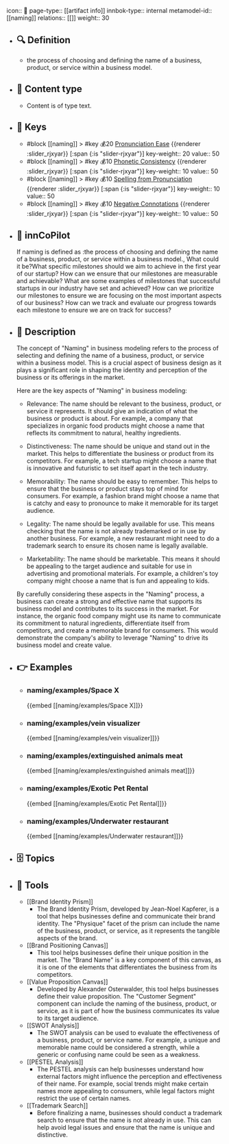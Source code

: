 icon:: 🧿
page-type:: [[artifact info]]
innbok-type:: internal
metamodel-id:: [[naming]]
relations:: [[]]
weight:: 30

- ## 🔍 Definition
  - the process of choosing and defining the name of a business, product, or service within a business model.
- ## 📰 Content type 
  - Content is of type text.
  
- ## 🔑 Keys
  - #block [[naming]] > #key 💰20 [Pronunciation Ease](https://go.plastilinn.com/#/page/naming%2FPronunciation%20Ease) {{renderer :slider_rjxyar}} [:span {:is "slider-rjxyar"}] 
    key-weight:: 20
    value:: 50
  - #block [[naming]] > #key 💰10 [Phonetic Consistency](https://go.plastilinn.com/#/page/naming%2FPhonetic%20Consistency) {{renderer :slider_rjxyar}} [:span {:is "slider-rjxyar"}] 
    key-weight:: 10
    value:: 50
  - #block [[naming]] > #key 💰10 [Spelling from Pronunciation](https://go.plastilinn.com/#/page/naming%2FSpelling%20from%20Pronunciation) {{renderer :slider_rjxyar}} [:span {:is "slider-rjxyar"}] 
    key-weight:: 10
    value:: 50
  - #block [[naming]] > #key 💰10 [Negative Connotations](https://go.plastilinn.com/#/page/naming%2FNegative%20Connotations) {{renderer :slider_rjxyar}} [:span {:is "slider-rjxyar"}] 
    key-weight:: 10
    value:: 50
- ## 🤖 innCoPilot
  If naming is defined as :the process of choosing and defining the name of a business, product, or service within a business model., What could it be?What specific milestones should we aim to achieve in the first year of our startup?
  How can we ensure that our milestones are measurable and achievable?
  What are some examples of milestones that successful startups in our industry have set and achieved?
  How can we prioritize our milestones to ensure we are focusing on the most important aspects of our business?
  How can we track and evaluate our progress towards each milestone to ensure we are on track for success?
- ## 📖 Description
  The concept of "Naming" in business modeling refers to the process of selecting and defining the name of a business, product, or service within a business model. This is a crucial aspect of business design as it plays a significant role in shaping the identity and perception of the business or its offerings in the market. 
  
  Here are the key aspects of "Naming" in business modeling:
  
  - Relevance: The name should be relevant to the business, product, or service it represents. It should give an indication of what the business or product is about. For example, a company that specializes in organic food products might choose a name that reflects its commitment to natural, healthy ingredients.
  
  - Distinctiveness: The name should be unique and stand out in the market. This helps to differentiate the business or product from its competitors. For example, a tech startup might choose a name that is innovative and futuristic to set itself apart in the tech industry.
  
  - Memorability: The name should be easy to remember. This helps to ensure that the business or product stays top of mind for consumers. For example, a fashion brand might choose a name that is catchy and easy to pronounce to make it memorable for its target audience.
  
  - Legality: The name should be legally available for use. This means checking that the name is not already trademarked or in use by another business. For example, a new restaurant might need to do a trademark search to ensure its chosen name is legally available.
  
  - Marketability: The name should be marketable. This means it should be appealing to the target audience and suitable for use in advertising and promotional materials. For example, a children's toy company might choose a name that is fun and appealing to kids.
  
  By carefully considering these aspects in the "Naming" process, a business can create a strong and effective name that supports its business model and contributes to its success in the market. For instance, the organic food company might use its name to communicate its commitment to natural ingredients, differentiate itself from competitors, and create a memorable brand for consumers. This would demonstrate the company's ability to leverage "Naming" to drive its business model and create value.
- ## 👉 Examples
  - ### naming/examples/Space X
    {{embed [[naming/examples/Space X]]}}
  - ### naming/examples/vein visualizer
    {{embed [[naming/examples/vein visualizer]]}}
  - ### naming/examples/extinguished animals meat
    {{embed [[naming/examples/extinguished animals meat]]}}
  - ### naming/examples/Exotic Pet Rental
    {{embed [[naming/examples/Exotic Pet Rental]]}}
  - ### naming/examples/Underwater restaurant
    {{embed [[naming/examples/Underwater restaurant]]}}
  
- ## 🗄️ Topics
  
- ## 🧰 Tools
  - [[Brand Identity Prism]]
    - The Brand Identity Prism, developed by Jean-Noel Kapferer, is a tool that helps businesses define and communicate their brand identity. The "Physique" facet of the prism can include the name of the business, product, or service, as it represents the tangible aspects of the brand.
  - [[Brand Positioning Canvas]]
    - This tool helps businesses define their unique position in the market. The "Brand Name" is a key component of this canvas, as it is one of the elements that differentiates the business from its competitors.
  - [[Value Proposition Canvas]]
    - Developed by Alexander Osterwalder, this tool helps businesses define their value proposition. The "Customer Segment" component can include the naming of the business, product, or service, as it is part of how the business communicates its value to its target audience.
  - [[SWOT Analysis]]
    - The SWOT analysis can be used to evaluate the effectiveness of a business, product, or service name. For example, a unique and memorable name could be considered a strength, while a generic or confusing name could be seen as a weakness.
  - [[PESTEL Analysis]]
    - The PESTEL analysis can help businesses understand how external factors might influence the perception and effectiveness of their name. For example, social trends might make certain names more appealing to consumers, while legal factors might restrict the use of certain names.
  - [[Trademark Search]]
    - Before finalizing a name, businesses should conduct a trademark search to ensure that the name is not already in use. This can help avoid legal issues and ensure that the name is unique and distinctive.
